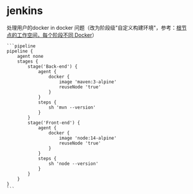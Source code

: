 # jenkins

处理用户的docker in docker 问题（改为阶段级"自定义构建环境"，参考：[根节点的工作空间，每个阶段不同 Docker](https://help.coding.net/docs/ci/ways.html)）

    ```pipeline
    pipeline {
        agent none
        stages {
            stage('Back-end') {
                agent {
                    docker {
                        image 'maven:3-alpine'
                        reuseNode 'true'
                    }
                }
                steps {
                    sh 'mvn --version'
                }
            }
            stage('Front-end') {
                agent {
                    docker {
                        image 'node:14-alpine'
                        reuseNode 'true'
                    }
                }
                steps {
                    sh 'node --version'
                }
            }
        }
    }
    ```
